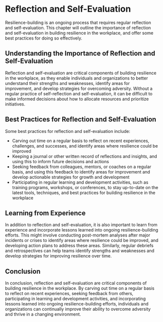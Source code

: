 Reflection and Self-Evaluation
==========================================================================================

Resilience-building is an ongoing process that requires regular reflection and self-evaluation. This chapter will outline the importance of reflection and self-evaluation in building resilience in the workplace, and offer some best practices for doing so effectively.

Understanding the Importance of Reflection and Self-Evaluation
--------------------------------------------------------------

Reflection and self-evaluation are critical components of building resilience in the workplace, as they enable individuals and organizations to better understand their strengths and weaknesses, identify areas for improvement, and develop strategies for overcoming adversity. Without a regular practice of self-reflection and self-evaluation, it can be difficult to make informed decisions about how to allocate resources and prioritize initiatives.

Best Practices for Reflection and Self-Evaluation
-------------------------------------------------

Some best practices for reflection and self-evaluation include:

* Carving out time on a regular basis to reflect on recent experiences, challenges, and successes, and identify areas where resilience could be improved
* Keeping a journal or other written record of reflections and insights, and using this to inform future decisions and actions
* Seeking feedback from colleagues, mentors, or coaches on a regular basis, and using this feedback to identify areas for improvement and develop actionable strategies for growth and development
* Participating in regular learning and development activities, such as training programs, workshops, or conferences, to stay up-to-date on the latest tools, techniques, and best practices for building resilience in the workplace

Learning from Experience
------------------------

In addition to reflection and self-evaluation, it is also important to learn from experience and incorporate lessons learned into ongoing resilience-building efforts. This might involve conducting post-mortem analyses after major incidents or crises to identify areas where resilience could be improved, and developing action plans to address these areas. Similarly, regular debriefs and retrospectives can help teams identify strengths and weaknesses and develop strategies for improving resilience over time.

Conclusion
----------

In conclusion, reflection and self-evaluation are critical components of building resilience in the workplace. By carving out time on a regular basis to reflect on recent experiences, seeking feedback from others, participating in learning and development activities, and incorporating lessons learned into ongoing resilience-building efforts, individuals and organizations can continually improve their ability to overcome adversity and thrive in a changing environment.
